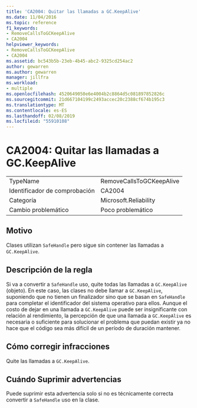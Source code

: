 ```yaml
---
title: 'CA2004: Quitar las llamadas a GC.KeepAlive'
ms.date: 11/04/2016
ms.topic: reference
f1_keywords:
- RemoveCallsToGCKeepAlive
- CA2004
helpviewer_keywords:
- RemoveCallsToGCKeepAlive
- CA2004
ms.assetid: bc543b5b-23eb-4b45-abc2-9325cd254ac2
author: gewarren
ms.author: gewarren
manager: jillfra
ms.workload:
- multiple
ms.openlocfilehash: 4520649050e6e4004b2c8864d5c081897852826c
ms.sourcegitcommit: 21d667104199c2493accec20c2388cf674b195c3
ms.translationtype: MT
ms.contentlocale: es-ES
ms.lasthandoff: 02/08/2019
ms.locfileid: "55910108"
---
```

# <a name="ca2004-remove-calls-to-gckeepalive"></a>CA2004: Quitar las llamadas a GC.KeepAlive

|||
|-|-|
|TypeName|RemoveCallsToGCKeepAlive|
|Identificador de comprobación|CA2004|
|Categoría|Microsoft.Reliability|
|Cambio problemático|Poco problemático|

## <a name="cause"></a>Motivo
 Clases utilizan `SafeHandle` pero sigue sin contener las llamadas a `GC.KeepAlive`.

## <a name="rule-description"></a>Descripción de la regla
 Si va a convertir a `SafeHandle` uso, quite todas las llamadas a `GC.KeepAlive` (objeto). En este caso, las clases no debe llamar a `GC.KeepAlive`, suponiendo que no tienen un finalizador sino que se basan en `SafeHandle` para completar el identificador del sistema operativo para ellos.  Aunque el costo de dejar en una llamada a `GC.KeepAlive` puede ser insignificante con relación al rendimiento, la percepción de que una llamada a `GC.KeepAlive` es necesaria o suficiente para solucionar el problema que puedan existir ya no hace que el código sea más difícil de un período de duración mantener.

## <a name="how-to-fix-violations"></a>Cómo corregir infracciones
 Quite las llamadas a `GC.KeepAlive`.

## <a name="when-to-suppress-warnings"></a>Cuándo Suprimir advertencias
 Puede suprimir esta advertencia solo si no es técnicamente correcta convertir a `SafeHandle` uso en la clase.